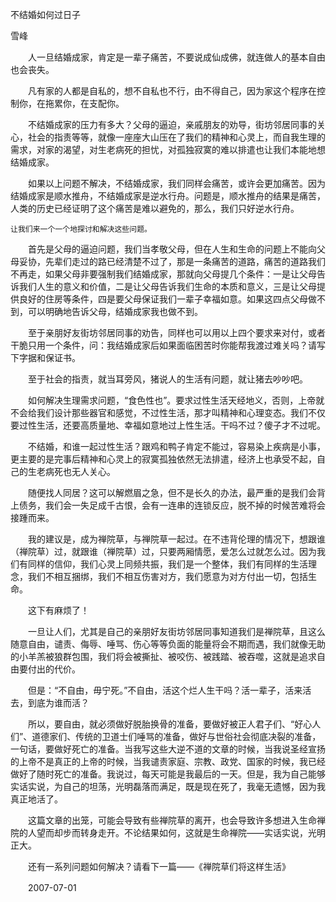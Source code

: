不结婚如何过日子

雪峰


　　人一旦结婚成家，肯定是一辈子痛苦，不要说成仙成佛，就连做人的基本自由也会丧失。

　　凡有家的人都是自私的，想不自私也不行，由不得自己，因为家这个程序在控制你，在拖累你，在支配你。

　　不结婚成家的压力有多大？父母的逼迫，亲戚朋友的劝导，街坊邻居同事的关心，社会的指责等等，就像一座座大山压在了我们的精神和心灵上，而自我生理的需求，对家的渴望，对生老病死的担忧，对孤独寂寞的难以排遣也让我们本能地想结婚成家。

　　如果以上问题不解决，不结婚成家，我们同样会痛苦，或许会更加痛苦。因为结婚成家是顺水推舟，不结婚成家是逆水行舟。问题是，顺水推舟的结果是痛苦，人类的历史已经证明了这个痛苦是难以避免的，那么，我们只好逆水行舟。

    让我们来一个一个地探讨和解决这些问题。

　　首先是父母的逼迫问题，我们当孝敬父母，但在人生和生命的问题上不能向父母妥协，先辈们走过的路已经清楚不过了，那是一条痛苦的道路，痛苦的道路我们不再走，如果父母非要强制我们结婚成家，那就向父母提几个条件：一是让父母告诉我们人生的意义和价值，二是让父母告诉我们生命的本质和意义，三是让父母提供良好的住房等条件，四是要父母保证我们一辈子幸福如意。如果这四点父母做不到，可以明确地告诉父母，结婚成家我也做不到。

　　至于亲朋好友街坊邻居同事的劝告，同样也可以用以上四个要求来对付，或者干脆只用一个条件，问：我结婚成家后如果面临困苦时你能帮我渡过难关吗？请写下字据和保证书。

　　至于社会的指责，就当耳旁风，猪说人的生活有问题，就让猪去吵吵吧。

　　如何解决生理需求问题，“食色性也”。要求过性生活天经地义，否则，上帝就不会给我们设计那些器官和感觉，不过性生活，那才叫精神和心理变态。我们不仅要过性生活，还要高质量地、幸福如意地过上性生活。干吗不过？傻子才不过呢。

　　不结婚，和谁一起过性生活？跟鸡和鸭子肯定不能过，容易染上疾病是小事，更主要的是完事后精神和心灵上的寂寞孤独依然无法排遣，经济上也承受不起，自己的生老病死也无人关心。

　　随便找人同居？这可以解燃眉之急，但不是长久的办法，最严重的是我们会背上债务，我们会一失足成千古恨，会有一连串的连锁反应，脱不掉的时候苦难将会接踵而来。

　　我的建议是，成为禅院草，与禅院草一起过。在不违背伦理的情况下，想跟谁（禅院草）过，就跟谁（禅院草）过，只要两厢情愿，爱怎么过就怎么过。因为我们有同样的信仰，我们心灵上同频共振，我们是一个整体，我们有同样的生活理念，我们不相互捆绑，我们不相互伤害对方，我们愿意为对方付出一切，包括生命。

　　这下有麻烦了！

　　一旦让人们，尤其是自己的亲朋好友街坊邻居同事知道我们是禅院草，且这么随意自由，谴责、侮辱、唾骂、伤心等等负面的能量将会不期而遇，我们就像无助的小羊羔被狼群包围，我们将会被撕扯、被咬伤、被践踏、被吞噬，这就是追求自由要付出的代价。

　　但是：“不自由，毋宁死。”不自由，活这个烂人生干吗？活一辈子，活来活去，到底为谁而活？

　　所以，要自由，就必须做好脱胎换骨的准备，要做好被正人君子们、“好心人们”、道德家们、传统的卫道士们唾骂的准备，做好与世俗社会彻底决裂的准备，一句话，要做好死亡的准备。当我写这些大逆不道的文章的时候，当我说圣经宣扬的上帝不是真正的上帝的时候，当我谴责家庭、宗教、政党、国家的时候，我已经做好了随时死亡的准备。我说过，每天可能是我最后的一天。但是，我为自己能够实话实说，为自己的坦荡，光明磊落而满足，既是现在死了，我毫无遗憾，因为我真正地活了。

　　这篇文章的出笼，可能会导致有些禅院草的离开，也会导致许多想进入生命禅院的人望而却步而转身走开。不论结果如何，这就是生命禅院——实话实说，光明正大。

　　还有一系列问题如何解决？请看下一篇——《禅院草们将这样生活》

　　2007-07-01



